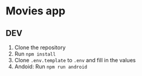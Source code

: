 
# Movies app

## DEV

1. Clone the repository
2. Run `npm install`
3. Clone `.env.template` to `.env` and fill in the values
4. Andoid: Run `npm run android`
